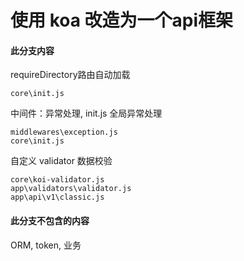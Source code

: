 #  使用 koa 改造为一个api框架

#### 此分支内容

requireDirectory路由自动加载
```
core\init.js
```

中间件：异常处理, init.js 全局异常处理
```
middlewares\exception.js
core\init.js
```

自定义 validator 数据校验
```
core\koi-validator.js
app\validators\validator.js
app\api\v1\classic.js
```

#### 此分支不包含的内容
ORM, token, 业务